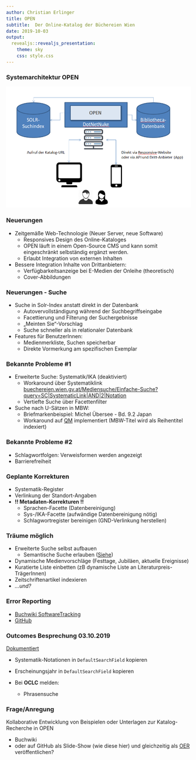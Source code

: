 ```yaml
---
author: Christian Erlinger
title: OPEN
subtitle:  Der Online-Katalog der Büchereien Wien
date: 2019-10-03
output:
  revealjs::revealjs_presentation:
    theme: sky
    css: style.css
---
```

### Systemarchitektur OPEN

![](open_sysarch.png)

### Neuerungen
* Zeitgemäße Web-Technologie (Neuer Server, neue Software)
  * Responsives Design des Online-Kataloges
  * OPEN läuft in einem Open-Source CMS und kann somit eingeschränkt selbständig ergänzt werden.
  * Erlaubt Integration von externen Inhalten
* Bessere Integration Inhalte von Drittanbietern:
  * Verfügbarkeitsanzeige bei E-Medien der Onleihe (theoretisch)
  * Cover-Abbildungen

### Neuerungen - Suche

* Suche in Solr-Index anstatt direkt in der Datenbank
  * Autovervollständigung während der Suchbegriffseingabe
  * Facettierung und Filterung der Suchergebnisse
  * „Meinten Sie“-Vorschlag
  * Suche schneller als in relationaler Datenbank
* Features für BenutzerInnen:
  * Medienmerkliste, Suchen speicherbar
  * Direkte Vormerkung am spezifischen Exemplar

### Bekannte Probleme #1

* Erweiterte Suche: Systematik/IKA (deaktiviert)
  * Workaround über Systematiklink [buechereien.wien.gv.at/Mediensuche/Einfache-Suche?query=SC|SystematicLink|AND|2|Notation](https://buechereien.wien.gv.at/Mediensuche/Einfache-Suche?query=SC%7cSystematicLink%7cAnd%7c2%7cPL.MU)
  * Vertiefte Suche über Facettenfilter
* Suche nach U-Sätzen in MBW:
  * Briefmarkenbeispiel: Michel Übersee - Bd. 9.2 Japan
  * Workaround auf [QM](https://openm13.wien.gv.at/Mediensuche/Einfache-Suche?search=Michel+%C3%9Cbersee+Japan) implementiert (MBW-Titel wird als Reihentitel indexiert)

### Bekannte Probleme #2

* Schlagwortfolgen: Verweisformen werden angezeigt
* Barrierefreiheit

### Geplante Korrekturen

* Systematik-Register
* Verlinkung der Standort-Angaben
* **!! Metadaten-Korrekturen !!**
  * Sprachen-Facette (Datenbereinigung)
  * Sys-/IKA-Facette (aufwändige Datenbereinigung nötig)
  * Schlagwortregister bereinigen (GND-Verlinkung herstellen)

### Träume möglich

* Erweiterte Suche selbst aufbauen 
  * Semantische Suche erlauben ([Siehe](https://nbn-resolving.org/urn:nbn:de:0290-opus4-162355))
* Dynamische Medienvorschläge (Festtage, Jubiläen, aktuelle Ereignisse)
* Kuratierte Liste einbetten (zB dynamische Liste an Literaturpreis-TrägerInnen)
* Zeitschriftenartikel indexieren
* *...und?*

### Error Reporting

* [Buchwiki SoftwareTracking](https://www.intern.magwien.gv.at/buchwiki/user/bin/view/Tasks/SoWaTHome?Software=Teststellung%20Open&Version=7.0&Alle=ja)
* [GitHub](https://github.com/bucwien)

### Outcomes Besprechung 03.10.2019

[Dokumentiert](https://github.com/buechereien-wien/OPEN_Intro_Slides_201910/issues/8)

* Systematik-Notationen in `DefaultSearchField` kopieren
* Erscheinungsjahr in `DefaultSearchField` kopieren

* Bei **OCLC** melden:
  * Phrasensuche

### Frage/Anregung

Kollaborative Entwicklung von Beispielen oder Unterlagen zur Katalog-Recherche in OPEN

* Buchwiki
* oder auf GitHub als Slide-Show (wie diese hier) und gleichzeitig als [OER](https://de.wikipedia.org/wiki/Open_Educational_Resources) veröffentlichen?
